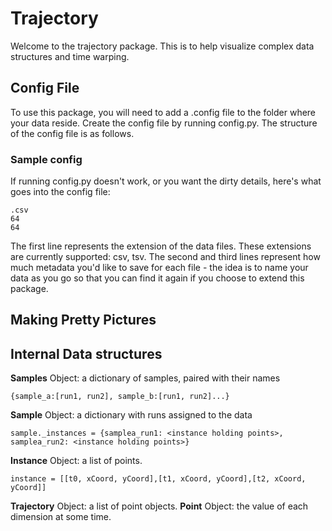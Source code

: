 # Trajectory
Welcome to the trajectory package. This is to help visualize complex data structures and time warping.

## Config File
To use this package, you will need to add a .config file to the folder where your data reside. Create the config file by running config.py. The structure of the config file is as follows.

### Sample config
If running config.py doesn't work, or you want the dirty details, here's what goes into the config file:
```
.csv
64
64
```
The first line represents the extension of the data files. These extensions are currently supported: csv, tsv. The second and third lines represent how much metadata you'd like to save for each file - the idea is to name your data as you go so that you can find it again if you choose to extend this package.

## Making Pretty Pictures

## Internal Data structures

**Samples** Object: a dictionary of samples, paired with their names
```
{sample_a:[run1, run2], sample_b:[run1, run2]...}
```
**Sample** Object: a dictionary with runs assigned to the data
```
sample._instances = {samplea_run1: <instance holding points>, samplea_run2: <instance holding points>}
```

**Instance** Object: a list of points.
```
instance = [[t0, xCoord, yCoord],[t1, xCoord, yCoord],[t2, xCoord, yCoord]]
```

**Trajectory** Object: a list of point objects.
**Point** Object: the value of each dimension at some time.
